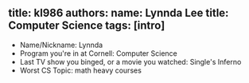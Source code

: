 title: kl986
authors:
  name: Lynnda Lee
  title: Computer Science
tags: [intro]
---

- Name/Nickname: Lynnda
- Program you're in at Cornell: Computer Science
- Last TV show you binged, or a movie you watched: Single's Inferno
- Worst CS Topic: math heavy courses 
